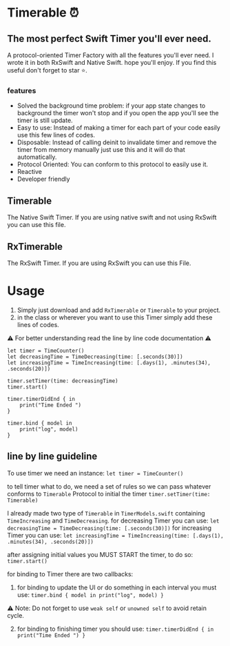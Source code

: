 # Timerable ⏰
## The most perfect Swift Timer you'll ever need.
A protocol-oriented Timer Factory with all the features you'll ever need.
I wrote it in both RxSwift and Native Swift. hope you'll enjoy.
If you find this useful don't forget to star ⭐️.

### features
- Solved the background time problem: if your app state changes to background the timer won't stop and if you open the app you'll see the timer is still update.
- Easy to use: Instead of making a timer for each part of your code easily use this few lines of codes.
- Disposable: Instead of calling deinit to invalidate timer and remove the timer from memory manually just use this and it will do that automatically.
- Protocol Oriented: You can conform to this protocol to easily use it.
- Reactive
- Developer friendly

## Timerable
The Native Swift Timer. If you are using native swift and not using RxSwift you can use this file.

## RxTimerable
The RxSwift Timer. If you are using RxSwift you can use this File.

# Usage
1. Simply just download and add  `RxTimerable` or `Timerable` to your project.
2. in the class or wherever you want to use this Timer simply add these lines of codes.

 ⚠️ For better understanding read the line by line code documentation ⚠️
``` 
let timer = TimeCounter()
let decreasingTime = TimeDecreasing(time: [.seconds(30)])
let increasingTime = TimeIncreasing(time: [.days(1), .minutes(34), .seconds(20)])
        
timer.setTimer(time: decreasingTime)
timer.start()
        
timer.timerDidEnd { in
    print("Time Ended ")
}

timer.bind { model in
    print("log", model)
}
```

## line by line guideline
To use timer we need an instance:
`let timer = TimeCounter()`

to tell timer what to do, we need a set of rules so we can pass whatever conforms to `Timerable` Protocol to initial the timer
`timer.setTimer(time: Timerable)`

I already made two type of `Timerable` in `TimerModels.swift` containing `TimeIncreasing` and `TimeDecreasing`.
for decreasing Timer you can use:
`let decreasingTime = TimeDecreasing(time: [.seconds(30)])`
for increasing Timer you can use:
`let increasingTime = TimeIncreasing(time: [.days(1), .minutes(34), .seconds(20)])`

after assigning initial values you MUST START the timer, to do so:
`timer.start()`

for binding to Timer there are two callbacks:
1. for binding to update the UI or do something in each interval you must use:
`timer.bind { model in
    print("log", model)
}`

⚠️ Note: Do not forget to use `weak self` or `unowned self` to avoid retain cycle.

2. for binding to finishing timer you should use:
`timer.timerDidEnd { in
    print("Time Ended ")
}`
